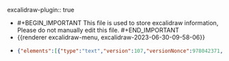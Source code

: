 excalidraw-plugin:: true

- #+BEGIN_IMPORTANT
  This file is used to store excalidraw information, Please do not manually edit this file.
  #+END_IMPORTANT
- {{renderer excalidraw-menu, excalidraw-2023-06-30-09-58-06}}
- ```json
  {"elements":[{"type":"text","version":107,"versionNonce":978042371,"isDeleted":true,"id":"s2bYEIMxsTIjRjVTn9CYB","fillStyle":"hachure","strokeWidth":1,"strokeStyle":"solid","roughness":1,"opacity":100,"angle":0,"x":740.1984252929688,"y":348.3921813964844,"strokeColor":"#000000","backgroundColor":"transparent","width":485.736328125,"height":43.199999999999996,"seed":513965965,"groupIds":[],"roundness":null,"boundElements":[],"updated":1688113121093,"link":null,"locked":false,"fontSize":36,"fontFamily":3,"text":"(x₁ + iy₁) ⋅ (x₂ + iy₂)","textAlign":"left","verticalAlign":"top","containerId":null,"originalText":"(x₁ + iy₁) ⋅ (x₂ + iy₂)","lineHeight":1.2,"baseline":35},{"type":"line","version":464,"versionNonce":802772909,"isDeleted":true,"id":"zRm3hOGF8oCWsqRTRrEpC","fillStyle":"hachure","strokeWidth":1,"strokeStyle":"solid","roughness":1,"opacity":100,"angle":0,"x":760.8656616210938,"y":346.96628344621985,"strokeColor":"#000000","backgroundColor":"transparent","width":217.1467155201713,"height":62.14185922906449,"seed":1906955075,"groupIds":[],"roundness":null,"boundElements":[],"updated":1688113121093,"link":null,"locked":false,"startBinding":null,"endBinding":null,"lastCommittedPoint":null,"startArrowhead":null,"endArrowhead":null,"points":[[0,0],[30.399496575756885,-59.053449014585524],[217.1467155201713,3.0884102144789622]]},{"type":"arrow","version":236,"versionNonce":1456145827,"isDeleted":true,"id":"zcSs9oZ6OrfL3g698I3lM","fillStyle":"hachure","strokeWidth":1,"strokeStyle":"solid","roughness":1,"opacity":100,"angle":0,"x":790.9406738281251,"y":598.2609558105468,"strokeColor":"#000000","backgroundColor":"transparent","width":271.90313720703125,"height":189.60000610351562,"seed":668847437,"groupIds":[],"roundness":{"type":2},"boundElements":[],"updated":1688113121093,"link":null,"locked":false,"startBinding":null,"endBinding":null,"lastCommittedPoint":null,"startArrowhead":null,"endArrowhead":"arrow","points":[[0,0],[0,0],[158.05316162109375,131.57345581054688],[104.3765869140625,-58.02655029296875],[271.90313720703125,109.33126831054688]]},{"type":"arrow","version":405,"versionNonce":327932429,"isDeleted":true,"id":"tV83CeookpGUi7YXZkb7l","fillStyle":"hachure","strokeWidth":1,"strokeStyle":"solid","roughness":1,"opacity":100,"angle":0,"x":494.2406311035156,"y":612.510986328125,"strokeColor":"#000000","backgroundColor":"transparent","width":381.2859802246094,"height":512.3109436035156,"seed":366757293,"groupIds":[],"roundness":null,"boundElements":[],"updated":1688113121093,"link":null,"locked":false,"startBinding":null,"endBinding":null,"lastCommittedPoint":null,"startArrowhead":null,"endArrowhead":"arrow","points":[[0,0],[343.4156799316406,-7.39691162109375],[49.617218017578125,-133.8609619140625],[381.2859802246094,162.40777587890625],[192.10311889648438,-209.94845581054688],[333.7406311035156,260.8828125],[337.8187561035156,302.36248779296875]]},{"type":"text","version":14,"versionNonce":524310851,"isDeleted":true,"id":"xTDA0MGMIa7VaKKUvM-pO","fillStyle":"hachure","strokeWidth":1,"strokeStyle":"solid","roughness":1,"opacity":100,"angle":0,"x":866.526611328125,"y":752.4187622070312,"strokeColor":"#000000","backgroundColor":"transparent","width":18,"height":45,"seed":2039574733,"groupIds":[],"roundness":null,"boundElements":[],"updated":1688113121093,"link":null,"locked":false,"fontSize":36,"fontFamily":1,"text":"","textAlign":"center","verticalAlign":"middle","containerId":"tV83CeookpGUi7YXZkb7l","originalText":"","lineHeight":1.25,"baseline":32},{"type":"text","version":692,"versionNonce":914296941,"isDeleted":true,"id":"90myION_sqOv7jZc7t5Q_","fillStyle":"hachure","strokeWidth":1,"strokeStyle":"solid","roughness":1,"opacity":100,"angle":0,"x":813.9809832917729,"y":166.91162672510262,"strokeColor":"#000000","backgroundColor":"transparent","width":338.17121212739175,"height":62.975949568842736,"seed":513965965,"groupIds":[],"roundness":null,"boundElements":[{"id":"EqZadyaCmeRqKr294ExuT","type":"arrow"},{"id":"Pnt35C2buYRHESC4wnznV","type":"arrow"}],"updated":1688113121093,"link":null,"locked":false,"fontSize":52.47995797403567,"fontFamily":3,"text":"x₁x₂ − y₁y₂","textAlign":"left","verticalAlign":"top","containerId":null,"originalText":"x₁x₂ − y₁y₂","lineHeight":1.2,"baseline":50},{"type":"line","version":575,"versionNonce":1091188963,"isDeleted":true,"id":"CJwDsY6t3LwzscLPJ5A8S","fillStyle":"hachure","strokeWidth":1,"strokeStyle":"solid","roughness":1,"opacity":100,"angle":0,"x":1101.003638936756,"y":343.5302354635703,"strokeColor":"#000000","backgroundColor":"transparent","width":227.50240660482424,"height":60.78582636557507,"seed":1906955075,"groupIds":[],"roundness":null,"boundElements":[],"updated":1688113121093,"link":null,"locked":false,"startBinding":null,"endBinding":null,"lastCommittedPoint":null,"startArrowhead":null,"endArrowhead":null,"points":[[0,0],[-31.849243558636104,-57.76481010742001],[-227.50240660482424,3.021016258155056]]},{"type":"line","version":269,"versionNonce":1450998477,"isDeleted":true,"id":"72RVqZoIYWJHtu546_8XC","fillStyle":"hachure","strokeWidth":1,"strokeStyle":"solid","roughness":1,"opacity":100,"angle":0,"x":763.208740234375,"y":399.83939795727787,"strokeColor":"#000000","backgroundColor":"transparent","width":341.57983269450943,"height":74.25249224020675,"seed":464444291,"groupIds":[],"roundness":null,"boundElements":[],"updated":1688113121093,"link":null,"locked":false,"startBinding":null,"endBinding":null,"lastCommittedPoint":null,"startArrowhead":null,"endArrowhead":null,"points":[[0,0],[57.63151474935303,74.25249224020675],[341.57983269450943,1.0671777026756712]]},{"type":"line","version":131,"versionNonce":968303747,"isDeleted":true,"id":"tI_0IHqirP00fxMhi2wyr","fillStyle":"hachure","strokeWidth":1,"strokeStyle":"solid","roughness":1,"opacity":100,"angle":0,"x":882.7963256835938,"y":397.7206845783716,"strokeColor":"#000000","backgroundColor":"transparent","width":137.89215087890625,"height":77.16094970703125,"seed":894113379,"groupIds":[],"roundness":null,"boundElements":[],"updated":1688113121093,"link":null,"locked":false,"startBinding":null,"endBinding":null,"lastCommittedPoint":null,"startArrowhead":null,"endArrowhead":null,"points":[[0,0],[137.89215087890625,76.99688720703125],[110.2734375,-0.1640625]]},{"type":"text","version":13,"versionNonce":1008572717,"isDeleted":true,"id":"63-__02DvV5CMwbo95ejl","fillStyle":"hachure","strokeWidth":1,"strokeStyle":"solid","roughness":1,"opacity":100,"angle":0,"x":880.8790283203125,"y":314.28471045727787,"strokeColor":"#000000","backgroundColor":"transparent","width":10,"height":25,"seed":2118717155,"groupIds":[],"roundness":null,"boundElements":[],"updated":1688113121093,"link":null,"locked":false,"fontSize":20,"fontFamily":1,"text":"","textAlign":"left","verticalAlign":"top","containerId":null,"originalText":"","lineHeight":1.25,"baseline":17},{"type":"line","version":224,"versionNonce":1359322147,"isDeleted":true,"id":"JLZC_W6yv3yIbJcsePnHf","fillStyle":"hachure","strokeWidth":1,"strokeStyle":"solid","roughness":1,"opacity":100,"angle":0,"x":922.9962768554688,"y":37.43940406079349,"strokeColor":"#000000","backgroundColor":"transparent","width":242.63433837890625,"height":56.024993896484375,"seed":1420507779,"groupIds":[],"roundness":null,"boundElements":[],"updated":1688113121093,"link":null,"locked":false,"startBinding":null,"endBinding":null,"lastCommittedPoint":null,"startArrowhead":null,"endArrowhead":null,"points":[[0,0],[241.70159912109375,-3.5390625],[242.63433837890625,-56.024993896484375],[0.13592529296875,-52.3828125]]},{"type":"line","version":262,"versionNonce":1623976845,"isDeleted":false,"id":"hkRfnQ5Dmmk6TtN_VfX17","fillStyle":"hachure","strokeWidth":1,"strokeStyle":"solid","roughness":1,"opacity":100,"angle":0,"x":788.7306091441516,"y":347.4821926512197,"strokeColor":"#c92a2a","backgroundColor":"transparent","width":262.4936794571463,"height":44.24844604782506,"seed":692266307,"groupIds":[],"roundness":null,"boundElements":[],"updated":1688113121093,"link":null,"locked":false,"startBinding":null,"endBinding":null,"lastCommittedPoint":null,"startArrowhead":null,"endArrowhead":null,"points":[[0,0],[0,-33.81642016482829],[262.4936794571463,-32.23307098720342],[262.1259208185796,10.432025882996781]]},{"type":"line","version":402,"versionNonce":1390682051,"isDeleted":false,"id":"cISCfmCKfnUBuF23twunK","fillStyle":"hachure","strokeWidth":1,"strokeStyle":"solid","roughness":1,"opacity":100,"angle":0,"x":898.3595654667004,"y":352.61283545727787,"strokeColor":"#1864ab","backgroundColor":"transparent","width":244.40573150329004,"height":58.96875,"seed":177998851,"groupIds":[],"roundness":null,"boundElements":[],"updated":1688113121094,"link":null,"locked":false,"startBinding":null,"endBinding":null,"lastCommittedPoint":null,"startArrowhead":null,"endArrowhead":null,"points":[[0,0],[0.035222616022853086,-55.3828125],[244.40573150329004,-55.24688720703125],[242.65273404364984,3.5859375]]},{"type":"arrow","version":205,"versionNonce":1421930989,"isDeleted":false,"id":"Pnt35C2buYRHESC4wnznV","fillStyle":"hachure","strokeWidth":1,"strokeStyle":"solid","roughness":1,"opacity":100,"angle":0,"x":852.6415405273438,"y":312.9612851643091,"strokeColor":"#c92a2a","backgroundColor":"transparent","width":1.3559219240326001,"height":79.31185939429884,"seed":1926216931,"groupIds":[],"roundness":null,"boundElements":[],"updated":1688113121094,"link":null,"locked":false,"startBinding":null,"endBinding":{"elementId":"UWuH5iy4--ZJelu2ISoE5","focus":-1.1274376605140994,"gap":15.553121948242165},"lastCommittedPoint":null,"startArrowhead":null,"endArrowhead":"arrow","points":[[0,0],[1.3559219240326001,-79.31185939429884]]},{"type":"arrow","version":225,"versionNonce":158412643,"isDeleted":false,"id":"EqZadyaCmeRqKr294ExuT","fillStyle":"hachure","strokeWidth":1,"strokeStyle":"solid","roughness":1,"opacity":100,"angle":0,"x":1069.6447143554688,"y":297.72684912915287,"strokeColor":"#1864ab","backgroundColor":"transparent","width":0.6310733902460015,"height":58.657745361328125,"seed":1567775875,"groupIds":[],"roundness":null,"boundElements":[],"updated":1688113121094,"link":null,"locked":false,"startBinding":null,"endBinding":null,"lastCommittedPoint":null,"startArrowhead":null,"endArrowhead":"arrow","points":[[0,0],[0.6310733902460015,-58.657745361328125]]},{"type":"line","version":375,"versionNonce":237074989,"isDeleted":false,"id":"i-nlP6JhOzpc0ZerU8D5_","fillStyle":"hachure","strokeWidth":1,"strokeStyle":"solid","roughness":1,"opacity":100,"angle":0,"x":780.3739117761191,"y":402.41451788394954,"strokeColor":"#5f3dc4","backgroundColor":"transparent","width":363.8278894507969,"height":55.9873800733283,"seed":1086827501,"groupIds":[],"roundness":null,"boundElements":[],"updated":1688113144418,"link":null,"locked":false,"startBinding":null,"endBinding":null,"lastCommittedPoint":null,"startArrowhead":null,"endArrowhead":null,"points":[[0,0],[-0.4216240989792894,54.47102766195277],[362.28050704795436,55.9873800733283],[363.4062653518176,2.1909583869082994]]},{"type":"line","version":360,"versionNonce":63629357,"isDeleted":false,"id":"antSQWXCSgpdTaYbM0brs","fillStyle":"hachure","strokeWidth":1,"strokeStyle":"solid","roughness":1,"opacity":100,"angle":0,"x":902.0292630727183,"y":397.96600326537464,"strokeColor":"#862e9c","backgroundColor":"transparent","width":155.35293907571918,"height":38.135347619894446,"seed":1649828291,"groupIds":[],"roundness":null,"boundElements":[],"updated":1688113124701,"link":null,"locked":false,"startBinding":null,"endBinding":null,"lastCommittedPoint":null,"startArrowhead":null,"endArrowhead":null,"points":[[0,0],[1.6919933375082206,38.09696669432108],[155.35293907571918,36.7843190496465],[154.88424624137966,-0.038380925573367794]]},{"type":"text","version":833,"versionNonce":24451757,"isDeleted":true,"id":"z3S787AcMIi98K8rRoV5s","fillStyle":"hachure","strokeWidth":1,"strokeStyle":"solid","roughness":1,"opacity":100,"angle":0,"x":809.4512591706791,"y":494.6733531044972,"strokeColor":"#000000","backgroundColor":"transparent","width":338.185546875,"height":62.9759495688428,"seed":513965965,"groupIds":[],"roundness":null,"boundElements":[],"updated":1688113121094,"link":null,"locked":false,"fontSize":52.47995797403567,"fontFamily":3,"text":"x₁y₂ + y₁x₂","textAlign":"left","verticalAlign":"top","containerId":null,"originalText":"x₁y₂ + y₁x₂","lineHeight":1.2,"baseline":50},{"type":"text","version":74,"versionNonce":1342239395,"isDeleted":true,"id":"xDkNZy-A20ubcvefd6YT7","fillStyle":"hachure","strokeWidth":1,"strokeStyle":"solid","roughness":1,"opacity":100,"angle":0,"x":1172.9727783203125,"y":-15.81953530077871,"strokeColor":"#000000","backgroundColor":"transparent","width":42.1875,"height":43.199999999999996,"seed":1358896717,"groupIds":[],"roundness":null,"boundElements":[],"updated":1688113121094,"link":null,"locked":false,"fontSize":36,"fontFamily":3,"text":"y₁","textAlign":"left","verticalAlign":"top","containerId":null,"originalText":"y₁","lineHeight":1.2,"baseline":35},{"type":"freedraw","version":11,"versionNonce":1656175885,"isDeleted":true,"id":"1lrx7sovd4MyVOl6YHCDw","fillStyle":"hachure","strokeWidth":1,"strokeStyle":"solid","roughness":1,"opacity":100,"angle":0,"x":990.0931396484375,"y":84.93828635449472,"strokeColor":"#000000","backgroundColor":"transparent","width":0.0001,"height":0.0001,"seed":1956706765,"groupIds":[],"roundness":null,"boundElements":[],"updated":1688113121094,"link":null,"locked":false,"points":[[0,0],[0.0001,0.0001]],"lastCommittedPoint":null,"simulatePressure":true,"pressures":[]},{"type":"text","version":54,"versionNonce":892380739,"isDeleted":true,"id":"hiW9aE8BSmCEl_PmmMHA_","fillStyle":"hachure","strokeWidth":1,"strokeStyle":"solid","roughness":1,"opacity":100,"angle":0,"x":958.5196533203125,"y":-17.81953530077871,"strokeColor":"#000000","backgroundColor":"transparent","width":21.09375,"height":43.199999999999996,"seed":621049197,"groupIds":[],"roundness":null,"boundElements":[],"updated":1688113121094,"link":null,"locked":false,"fontSize":36,"fontFamily":3,"text":"(","textAlign":"left","verticalAlign":"top","containerId":null,"originalText":"(","lineHeight":1.2,"baseline":35},{"type":"text","version":149,"versionNonce":1883640685,"isDeleted":false,"id":"QS--G-dC7jlC2DX-MHjU8","fillStyle":"hachure","strokeWidth":1,"strokeStyle":"solid","roughness":1,"opacity":100,"angle":0,"x":771.83984375,"y":347.98826499219,"strokeColor":"#c92a2a","backgroundColor":"transparent","width":42.1875,"height":43.199999999999996,"seed":1358896717,"groupIds":[],"roundness":null,"boundElements":[],"updated":1688113121094,"link":null,"locked":false,"fontSize":36,"fontFamily":3,"text":"x₁","textAlign":"left","verticalAlign":"top","containerId":null,"originalText":"x₁","lineHeight":1.2,"baseline":35},{"type":"text","version":196,"versionNonce":761849315,"isDeleted":false,"id":"6REivfVvbw_GXffrpcEM4","fillStyle":"hachure","strokeWidth":1,"strokeStyle":"solid","roughness":1,"opacity":100,"angle":0,"x":864.8895263671875,"y":347.98826499219,"strokeColor":"#1864ab","backgroundColor":"transparent","width":42.1875,"height":43.199999999999996,"seed":1358896717,"groupIds":[],"roundness":null,"boundElements":[],"updated":1688113121094,"link":null,"locked":false,"fontSize":36,"fontFamily":3,"text":"y₁","textAlign":"left","verticalAlign":"top","containerId":null,"originalText":"y₁","lineHeight":1.2,"baseline":35},{"type":"text","version":203,"versionNonce":1718296013,"isDeleted":false,"id":"9Ye-wrJIbuEfEB8ETYUAJ","fillStyle":"hachure","strokeWidth":1,"strokeStyle":"solid","roughness":1,"opacity":100,"angle":0,"x":1029.8951416015625,"y":347.98826499219,"strokeColor":"#c92a2a","backgroundColor":"transparent","width":42.1875,"height":43.199999999999996,"seed":1358896717,"groupIds":[],"roundness":null,"boundElements":[],"updated":1688113121094,"link":null,"locked":false,"fontSize":36,"fontFamily":3,"text":"x₂","textAlign":"left","verticalAlign":"top","containerId":null,"originalText":"x₂","lineHeight":1.2,"baseline":35},{"type":"text","version":206,"versionNonce":1605906819,"isDeleted":false,"id":"21t-e2XVD4GPSpWjUZYqX","fillStyle":"hachure","strokeWidth":1,"strokeStyle":"solid","roughness":1,"opacity":100,"angle":0,"x":1122.94482421875,"y":347.98826499219,"strokeColor":"#1864ab","backgroundColor":"transparent","width":42.1875,"height":43.199999999999996,"seed":1358896717,"groupIds":[],"roundness":null,"boundElements":[],"updated":1688113121095,"link":null,"locked":false,"fontSize":36,"fontFamily":3,"text":"y₂","textAlign":"left","verticalAlign":"top","containerId":null,"originalText":"y₂","lineHeight":1.2,"baseline":35},{"type":"text","version":162,"versionNonce":1010818093,"isDeleted":false,"id":"NcX0RId3QqxWQpxPh8qhL","fillStyle":"hachure","strokeWidth":1,"strokeStyle":"solid","roughness":1,"opacity":100,"angle":0,"x":957.939208984375,"y":347.98826499219,"strokeColor":"#000000","backgroundColor":"transparent","width":21.673828125,"height":43.199999999999996,"seed":172514669,"groupIds":[],"roundness":null,"boundElements":[],"updated":1688113121095,"link":null,"locked":false,"fontSize":36,"fontFamily":3,"text":"⋅","textAlign":"left","verticalAlign":"top","containerId":null,"originalText":"⋅","lineHeight":1.2,"baseline":35},{"type":"text","version":156,"versionNonce":224200995,"isDeleted":false,"id":"Er0MoV3AKBV65HsfGO3U7","fillStyle":"hachure","strokeWidth":1,"strokeStyle":"solid","roughness":1,"opacity":100,"angle":0,"x":828.9115600585938,"y":347.98826499219,"strokeColor":"#000000","backgroundColor":"transparent","width":21.09375,"height":43.199999999999996,"seed":172514669,"groupIds":[],"roundness":null,"boundElements":[],"updated":1688113121095,"link":null,"locked":false,"fontSize":36,"fontFamily":3,"text":"+","textAlign":"left","verticalAlign":"top","containerId":null,"originalText":"+","lineHeight":1.2,"baseline":35},{"type":"text","version":217,"versionNonce":1236127373,"isDeleted":false,"id":"RVEakh5CbpzmRfDr1yX7X","fillStyle":"hachure","strokeWidth":1,"strokeStyle":"solid","roughness":1,"opacity":100,"angle":0,"x":1086.9668579101562,"y":347.98826499219,"strokeColor":"#000000","backgroundColor":"transparent","width":21.09375,"height":43.199999999999996,"seed":172514669,"groupIds":[],"roundness":null,"boundElements":[],"updated":1688113121095,"link":null,"locked":false,"fontSize":36,"fontFamily":3,"text":"+","textAlign":"left","verticalAlign":"top","containerId":null,"originalText":"+","lineHeight":1.2,"baseline":35},{"type":"text","version":175,"versionNonce":1271262403,"isDeleted":false,"id":"uKEJWRWEs3zzlg3hrSjFB","fillStyle":"hachure","strokeWidth":1,"strokeStyle":"solid","roughness":1,"opacity":100,"angle":0,"x":735.8618774414062,"y":347.98826499219,"strokeColor":"#000000","backgroundColor":"transparent","width":21.09375,"height":43.199999999999996,"seed":621049197,"groupIds":[],"roundness":null,"boundElements":[],"updated":1688113121095,"link":null,"locked":false,"fontSize":36,"fontFamily":3,"text":"(","textAlign":"left","verticalAlign":"top","containerId":null,"originalText":"(","lineHeight":1.2,"baseline":35},{"type":"text","version":199,"versionNonce":762213613,"isDeleted":false,"id":"ssCf6GNJJ6eGbXL2PB9Zb","fillStyle":"hachure","strokeWidth":1,"strokeStyle":"solid","roughness":1,"opacity":100,"angle":0,"x":921.9612426757812,"y":347.98826499219,"strokeColor":"#000000","backgroundColor":"transparent","width":21.09375,"height":43.199999999999996,"seed":621049197,"groupIds":[],"roundness":null,"boundElements":[],"updated":1688113121095,"link":null,"locked":false,"fontSize":36,"fontFamily":3,"text":")","textAlign":"left","verticalAlign":"top","containerId":null,"originalText":")","lineHeight":1.2,"baseline":35},{"type":"text","version":177,"versionNonce":2123455587,"isDeleted":false,"id":"lVAIYCXZ0y2m1px7tJQwe","fillStyle":"hachure","strokeWidth":1,"strokeStyle":"solid","roughness":1,"opacity":100,"angle":0,"x":993.9171752929688,"y":347.98826499219,"strokeColor":"#000000","backgroundColor":"transparent","width":21.09375,"height":43.199999999999996,"seed":621049197,"groupIds":[],"roundness":null,"boundElements":[],"updated":1688113121095,"link":null,"locked":false,"fontSize":36,"fontFamily":3,"text":"(","textAlign":"left","verticalAlign":"top","containerId":null,"originalText":"(","lineHeight":1.2,"baseline":35},{"type":"text","version":199,"versionNonce":1930121037,"isDeleted":false,"id":"pLRY77D2apbYi1prJpFfe","fillStyle":"hachure","strokeWidth":1,"strokeStyle":"solid","roughness":1,"opacity":100,"angle":0,"x":1180.0165405273438,"y":347.98826499219,"strokeColor":"#000000","backgroundColor":"transparent","width":21.09375,"height":43.199999999999996,"seed":621049197,"groupIds":[],"roundness":null,"boundElements":[],"updated":1688113121095,"link":null,"locked":false,"fontSize":36,"fontFamily":3,"text":")","textAlign":"left","verticalAlign":"top","containerId":null,"originalText":")","lineHeight":1.2,"baseline":35},{"type":"text","version":436,"versionNonce":294508547,"isDeleted":false,"id":"UWuH5iy4--ZJelu2ISoE5","fillStyle":"hachure","strokeWidth":1,"strokeStyle":"solid","roughness":1,"opacity":100,"angle":0,"x":809.3372802734375,"y":170.59411902661384,"strokeColor":"#c92a2a","backgroundColor":"transparent","width":42.1875,"height":43.199999999999996,"seed":1358896717,"groupIds":["EoNDF_qXf6iI66tz4Jz1n"],"roundness":null,"boundElements":[{"id":"Pnt35C2buYRHESC4wnznV","type":"arrow"}],"updated":1688113121095,"link":null,"locked":false,"fontSize":36,"fontFamily":3,"text":"x₁","textAlign":"left","verticalAlign":"top","containerId":null,"originalText":"x₁","lineHeight":1.2,"baseline":35},{"type":"text","version":580,"versionNonce":2027806125,"isDeleted":false,"id":"AmwRfWXKjwk_ePkjEuWDI","fillStyle":"hachure","strokeWidth":1,"strokeStyle":"solid","roughness":1,"opacity":100,"angle":0,"x":858.3800659179688,"y":170.59411902661384,"strokeColor":"#c92a2a","backgroundColor":"transparent","width":42.1875,"height":43.199999999999996,"seed":1358896717,"groupIds":["EoNDF_qXf6iI66tz4Jz1n"],"roundness":null,"boundElements":[],"updated":1688113121095,"link":null,"locked":false,"fontSize":36,"fontFamily":3,"text":"x₂","textAlign":"left","verticalAlign":"top","containerId":null,"originalText":"x₂","lineHeight":1.2,"baseline":35},{"type":"text","version":495,"versionNonce":1924784035,"isDeleted":false,"id":"B6TOZ1igJD2VaQ0TiG1FB","fillStyle":"hachure","strokeWidth":1,"strokeStyle":"solid","roughness":1,"opacity":100,"angle":0,"x":1034.4708251953125,"y":170.59411902661384,"strokeColor":"#1864ab","backgroundColor":"transparent","width":42.1875,"height":43.199999999999996,"seed":1358896717,"groupIds":["x8AzbUpkWbUopCRjXkB4S"],"roundness":null,"boundElements":[],"updated":1688113121095,"link":null,"locked":false,"fontSize":36,"fontFamily":3,"text":"y₁","textAlign":"left","verticalAlign":"top","containerId":null,"originalText":"y₁","lineHeight":1.2,"baseline":35},{"type":"text","version":470,"versionNonce":370122765,"isDeleted":false,"id":"vDOFy1Kb4opaFi0nOlaqm","fillStyle":"hachure","strokeWidth":1,"strokeStyle":"solid","roughness":1,"opacity":100,"angle":0,"x":1083.5136108398438,"y":170.59411902661384,"strokeColor":"#1864ab","backgroundColor":"transparent","width":42.1875,"height":43.199999999999996,"seed":1358896717,"groupIds":["x8AzbUpkWbUopCRjXkB4S"],"roundness":null,"boundElements":[],"updated":1688113121095,"link":null,"locked":false,"fontSize":36,"fontFamily":3,"text":"y₂","textAlign":"left","verticalAlign":"top","containerId":null,"originalText":"y₂","lineHeight":1.2,"baseline":35},{"type":"text","version":440,"versionNonce":1279521603,"isDeleted":false,"id":"R-VWlpPABEIbQYyMNOxtR","fillStyle":"hachure","strokeWidth":1,"strokeStyle":"solid","roughness":1,"opacity":100,"angle":0,"x":809.3372802734375,"y":504.4273976826197,"strokeColor":"#c92a2a","backgroundColor":"transparent","width":42.1875,"height":43.199999999999996,"seed":1358896717,"groupIds":["Q6KU87MEHERMw1YoEKSn6"],"roundness":null,"boundElements":[{"id":"Tl_XM2sELW_Ckc6oD9FvE","type":"arrow"}],"updated":1688113121095,"link":null,"locked":false,"fontSize":36,"fontFamily":3,"text":"x₁","textAlign":"left","verticalAlign":"top","containerId":null,"originalText":"x₁","lineHeight":1.2,"baseline":35},{"type":"text","version":583,"versionNonce":10098285,"isDeleted":false,"id":"yhggLgKMadbYrAFHZj9i2","fillStyle":"hachure","strokeWidth":1,"strokeStyle":"solid","roughness":1,"opacity":100,"angle":0,"x":858.3800659179688,"y":504.4273976826197,"strokeColor":"#1864ab","backgroundColor":"transparent","width":42.1875,"height":43.199999999999996,"seed":1358896717,"groupIds":["Q6KU87MEHERMw1YoEKSn6"],"roundness":null,"boundElements":[],"updated":1688113121095,"link":null,"locked":false,"fontSize":36,"fontFamily":3,"text":"y₂","textAlign":"left","verticalAlign":"top","containerId":null,"originalText":"y₂","lineHeight":1.2,"baseline":35},{"type":"text","version":488,"versionNonce":2123010787,"isDeleted":false,"id":"Kc2vMHUPOHzjt2X98fhS9","fillStyle":"hachure","strokeWidth":1,"strokeStyle":"solid","roughness":1,"opacity":100,"angle":0,"x":1030.5287475585938,"y":504.4273976826197,"strokeColor":"#1864ab","backgroundColor":"transparent","width":42.1875,"height":43.199999999999996,"seed":1358896717,"groupIds":["KMIAMskF_dk7lB4AlHDP9"],"roundness":null,"boundElements":[],"updated":1688113121095,"link":null,"locked":false,"fontSize":36,"fontFamily":3,"text":"y₁","textAlign":"left","verticalAlign":"top","containerId":null,"originalText":"y₁","lineHeight":1.2,"baseline":35},{"type":"text","version":474,"versionNonce":1934016717,"isDeleted":false,"id":"kfp-6RZdfL_ldztNM29w6","fillStyle":"hachure","strokeWidth":1,"strokeStyle":"solid","roughness":1,"opacity":100,"angle":0,"x":1079.571533203125,"y":504.4273976826197,"strokeColor":"#c92a2a","backgroundColor":"transparent","width":42.1875,"height":43.199999999999996,"seed":1358896717,"groupIds":["KMIAMskF_dk7lB4AlHDP9"],"roundness":null,"boundElements":[{"id":"mh-B9OkVSxDo4Rv2RKASZ","type":"arrow"}],"updated":1688113121095,"link":null,"locked":false,"fontSize":36,"fontFamily":3,"text":"x₂","textAlign":"left","verticalAlign":"top","containerId":null,"originalText":"x₂","lineHeight":1.2,"baseline":35},{"type":"text","version":8,"versionNonce":1511800451,"isDeleted":true,"id":"bq03KKS5ymWsm0hXix4FZ","fillStyle":"hachure","strokeWidth":1,"strokeStyle":"solid","roughness":1,"opacity":100,"angle":0,"x":1398.0665283203125,"y":-16.219535300778716,"strokeColor":"#1864ab","backgroundColor":"transparent","width":21.09375,"height":43.199999999999996,"seed":1529379043,"groupIds":[],"roundness":null,"boundElements":[],"updated":1688113121095,"link":null,"locked":false,"fontSize":36,"fontFamily":3,"text":"","textAlign":"left","verticalAlign":"top","containerId":null,"originalText":"","lineHeight":1.2,"baseline":35},{"type":"text","version":7,"versionNonce":330243885,"isDeleted":true,"id":"3_oFVwp_ifRAQN13rbVNg","fillStyle":"hachure","strokeWidth":1,"strokeStyle":"solid","roughness":1,"opacity":100,"angle":0,"x":1384.0665283203125,"y":218.78046469922128,"strokeColor":"#1864ab","backgroundColor":"transparent","width":21.09375,"height":43.199999999999996,"seed":1192153069,"groupIds":[],"roundness":null,"boundElements":[],"updated":1688113121095,"link":null,"locked":false,"fontSize":36,"fontFamily":3,"text":"","textAlign":"left","verticalAlign":"top","containerId":null,"originalText":"","lineHeight":1.2,"baseline":35},{"type":"text","version":7,"versionNonce":431453731,"isDeleted":true,"id":"8ux1kP4B_3LqmU88Mspd1","fillStyle":"hachure","strokeWidth":1,"strokeStyle":"solid","roughness":1,"opacity":100,"angle":0,"x":641.0665283203125,"y":124.78046469922128,"strokeColor":"#c92a2a","backgroundColor":"transparent","width":21.09375,"height":43.199999999999996,"seed":1189856909,"groupIds":[],"roundness":null,"boundElements":[],"updated":1688113121095,"link":null,"locked":false,"fontSize":36,"fontFamily":3,"text":"","textAlign":"left","verticalAlign":"top","containerId":null,"originalText":"","lineHeight":1.2,"baseline":35},{"type":"text","version":5,"versionNonce":406630797,"isDeleted":true,"id":"iM18R7yUwVfikwzPBVAtU","fillStyle":"hachure","strokeWidth":1,"strokeStyle":"solid","roughness":1,"opacity":100,"angle":0,"x":730.0665283203125,"y":441.7804646992213,"strokeColor":"#862e9c","backgroundColor":"transparent","width":21.09375,"height":43.199999999999996,"seed":1188328397,"groupIds":[],"roundness":null,"boundElements":[],"updated":1688113121095,"link":null,"locked":false,"fontSize":36,"fontFamily":3,"text":"","textAlign":"left","verticalAlign":"top","containerId":null,"originalText":"","lineHeight":1.2,"baseline":35},{"type":"arrow","version":186,"versionNonce":474659267,"isDeleted":false,"id":"Tl_XM2sELW_Ckc6oD9FvE","fillStyle":"hachure","strokeWidth":1,"strokeStyle":"solid","roughness":1,"opacity":100,"angle":0,"x":842.2259521484375,"y":457.8305135273463,"strokeColor":"#862e9c","backgroundColor":"transparent","width":0,"height":41.0390625,"seed":1633890925,"groupIds":[],"roundness":{"type":2},"boundElements":[],"updated":1688113121096,"link":null,"locked":false,"startBinding":null,"endBinding":{"elementId":"R-VWlpPABEIbQYyMNOxtR","focus":0.5591666666666667,"gap":5.557821655273415},"lastCommittedPoint":null,"startArrowhead":null,"endArrowhead":"arrow","points":[[0,0],[0,41.0390625]]},{"type":"arrow","version":83,"versionNonce":774436845,"isDeleted":true,"id":"rT781Bd-oPLDiGv6cCmhq","fillStyle":"hachure","strokeWidth":1,"strokeStyle":"solid","roughness":1,"opacity":100,"angle":0,"x":974.5775146484375,"y":424.8429646992213,"strokeColor":"#862e9c","backgroundColor":"transparent","width":63.32342529296875,"height":42.48284912109375,"seed":548304835,"groupIds":[],"roundness":{"type":2},"boundElements":[],"updated":1688113121096,"link":null,"locked":false,"startBinding":null,"endBinding":null,"lastCommittedPoint":null,"startArrowhead":null,"endArrowhead":"arrow","points":[[0,0],[63.32342529296875,42.48284912109375]]},{"type":"arrow","version":323,"versionNonce":1593084259,"isDeleted":false,"id":"mh-B9OkVSxDo4Rv2RKASZ","fillStyle":"hachure","strokeWidth":1,"strokeStyle":"solid","roughness":1,"opacity":100,"angle":0,"x":1044.8618774414062,"y":437.0929646992213,"strokeColor":"#862e9c","backgroundColor":"transparent","width":18.851900630252086,"height":55.21398785519789,"seed":574453955,"groupIds":[],"roundness":{"type":2},"boundElements":[],"updated":1688113121096,"link":null,"locked":false,"startBinding":null,"endBinding":{"elementId":"kfp-6RZdfL_ldztNM29w6","focus":-0.8935500283190154,"gap":15.857755131466774},"lastCommittedPoint":null,"startArrowhead":null,"endArrowhead":"arrow","points":[[0,0],[18.851900630252086,55.21398785519789]]},{"type":"text","version":21,"versionNonce":1933065901,"isDeleted":false,"id":"E5i-jtsMmffV7yV3FbVN8","fillStyle":"hachure","strokeWidth":1,"strokeStyle":"solid","roughness":1,"opacity":100,"angle":0,"x":956.7587280273438,"y":177.2085958027369,"strokeColor":"#000000","backgroundColor":"transparent","width":21.09375,"height":43.199999999999996,"seed":1772858509,"groupIds":[],"roundness":null,"boundElements":[],"updated":1688113162023,"link":null,"locked":false,"fontSize":36,"fontFamily":3,"text":"-","textAlign":"left","verticalAlign":"top","containerId":null,"originalText":"-","lineHeight":1.2,"baseline":35},{"type":"text","version":39,"versionNonce":182358563,"isDeleted":false,"id":"-pWWbiQBSCJTfyfE1aE_h","fillStyle":"hachure","strokeWidth":1,"strokeStyle":"solid","roughness":1,"opacity":100,"angle":0,"x":955.5196533203125,"y":508.18046469922126,"strokeColor":"#000000","backgroundColor":"transparent","width":21.09375,"height":43.199999999999996,"seed":1772858509,"groupIds":[],"roundness":null,"boundElements":[],"updated":1688113174262,"link":null,"locked":false,"fontSize":36,"fontFamily":3,"text":"+","textAlign":"left","verticalAlign":"top","containerId":null,"originalText":"+","lineHeight":1.2,"baseline":35},{"id":"oIsWv4PRB43JOKC1LlCHZ","type":"text","x":909.111083984375,"y":138.37791686291757,"width":113.11990356445312,"height":25,"angle":0,"strokeColor":"#c92a2a","backgroundColor":"transparent","fillStyle":"hachure","strokeWidth":1,"strokeStyle":"solid","roughness":1,"opacity":100,"groupIds":[],"roundness":null,"seed":305026499,"version":20,"versionNonce":296585133,"isDeleted":false,"boundElements":null,"updated":1688113224692,"link":null,"locked":false,"text":"parte reale","fontSize":20,"fontFamily":1,"textAlign":"left","verticalAlign":"top","baseline":17,"containerId":null,"originalText":"parte reale","lineHeight":1.25},{"type":"text","version":48,"versionNonce":1209058115,"isDeleted":false,"id":"WFhZRLpdBTgXp6GvcwKAX","fillStyle":"hachure","strokeWidth":1,"strokeStyle":"solid","roughness":1,"opacity":100,"angle":0,"x":881.9260711669922,"y":566.4872918629176,"strokeColor":"#1864ab","backgroundColor":"transparent","width":170.4798583984375,"height":25,"seed":305026499,"groupIds":[],"roundness":null,"boundElements":[],"updated":1688113244711,"link":null,"locked":false,"fontSize":20,"fontFamily":1,"text":"parte immaginaria","textAlign":"left","verticalAlign":"top","containerId":null,"originalText":"parte immaginaria","lineHeight":1.25,"baseline":17}],"files":{},"appState":{"gridSize":null,"viewBackgroundColor":"#ffffff"}}
  ```